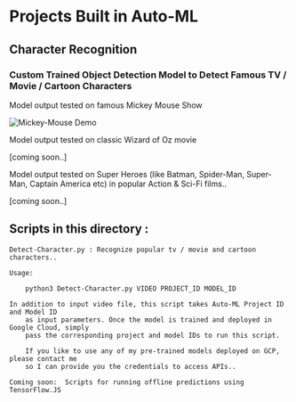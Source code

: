 
# Projects Built in Auto-ML

## Character Recognition

### Custom Trained Object Detection Model to Detect Famous TV / Movie / Cartoon Characters

Model output tested on famous Mickey Mouse Show

![Mickey-Mouse Demo](demos/mickey-mouse.gif)

Model output tested on classic Wizard of Oz movie

[coming soon..]

Model output tested on Super Heroes (like Batman, Spider-Man, Super-Man, Captain America etc)
in popular Action & Sci-Fi films..

[coming soon..]

## Scripts in this directory :

	Detect-Character.py : Recognize popular tv / movie and cartoon characters..

	Usage:

		python3 Detect-Character.py VIDEO PROJECT_ID MODEL_ID

	In addition to input video file, this script takes Auto-ML Project ID and Model ID
        as input parameters. Once the model is trained and deployed in Google Cloud, simply
        pass the corresponding project and model IDs to run this script.

        If you like to use any of my pre-trained models deployed on GCP, please contact me
        so I can provide you the credentials to access APIs..

	Coming soon:  Scripts for running offline predictions using TensorFlow.JS 

